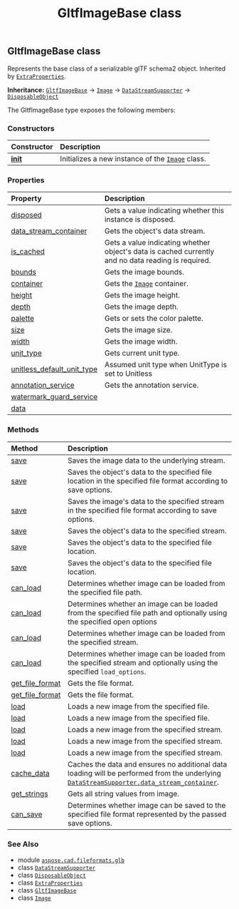 ﻿---
title: GltfImageBase class
second_title: Aspose.CAD for Python via .NET API References
description: 
type: docs
weight: 140
url: /python-net/aspose.cad.fileformats.glb/gltfimagebase/
is_root: false
---

## GltfImageBase class

Represents the base class of a serializable glTF schema2 object.
Inherited by [`ExtraProperties`](/cad/python-net/aspose.cad.fileformats.glb/extraproperties).



**Inheritance:** [`GltfImageBase`](/cad/python-net/aspose.cad.fileformats.glb/gltfimagebase) → 
[`Image`](/cad/python-net/aspose.cad/image) → 
[`DataStreamSupporter`](/cad/python-net/aspose.cad/datastreamsupporter) → 
[`DisposableObject`](/cad/python-net/aspose.cad/disposableobject)



The GltfImageBase type exposes the following members:

### Constructors
| Constructor | Description |
| :- | :- |
| [__init__](/cad/python-net/aspose.cad.fileformats.glb/gltfimagebase/__init__/#) | Initializes a new instance of the [`Image`](/cad/python-net/aspose.cad/image) class. |


### Properties
| Property | Description |
| :- | :- |
| [disposed](/cad/python-net/aspose.cad.fileformats.glb/gltfimagebase/disposed) | Gets a value indicating whether this instance is disposed. |
| [data_stream_container](/cad/python-net/aspose.cad.fileformats.glb/gltfimagebase/data_stream_container) | Gets the object's data stream. |
| [is_cached](/cad/python-net/aspose.cad.fileformats.glb/gltfimagebase/is_cached) | Gets a value indicating whether object's data is cached currently and no data reading is required. |
| [bounds](/cad/python-net/aspose.cad.fileformats.glb/gltfimagebase/bounds) | Gets the image bounds. |
| [container](/cad/python-net/aspose.cad.fileformats.glb/gltfimagebase/container) | Gets the [`Image`](/cad/python-net/aspose.cad/image) container. |
| [height](/cad/python-net/aspose.cad.fileformats.glb/gltfimagebase/height) | Gets the image height. |
| [depth](/cad/python-net/aspose.cad.fileformats.glb/gltfimagebase/depth) | Gets the image depth. |
| [palette](/cad/python-net/aspose.cad.fileformats.glb/gltfimagebase/palette) | Gets or sets the color palette. |
| [size](/cad/python-net/aspose.cad.fileformats.glb/gltfimagebase/size) | Gets the image size. |
| [width](/cad/python-net/aspose.cad.fileformats.glb/gltfimagebase/width) | Gets the image width. |
| [unit_type](/cad/python-net/aspose.cad.fileformats.glb/gltfimagebase/unit_type) | Gets current unit type. |
| [unitless_default_unit_type](/cad/python-net/aspose.cad.fileformats.glb/gltfimagebase/unitless_default_unit_type) | Assumed unit type when UnitType is set to Unitless |
| [annotation_service](/cad/python-net/aspose.cad.fileformats.glb/gltfimagebase/annotation_service) | Gets the annotation service. |
| [watermark_guard_service](/cad/python-net/aspose.cad.fileformats.glb/gltfimagebase/watermark_guard_service) |  |
| [data](/cad/python-net/aspose.cad.fileformats.glb/gltfimagebase/data) |  |


### Methods
| Method | Description |
| :- | :- |
| [save](/cad/python-net/aspose.cad.fileformats.glb/gltfimagebase/save/#) | Saves the image data to the underlying stream. |
| [save](/cad/python-net/aspose.cad.fileformats.glb/gltfimagebase/save/#str-aspose.cad.imageoptions.ImageOptionsBase) | Saves the object's data to the specified file location in the specified file format according to save options. |
| [save](/cad/python-net/aspose.cad.fileformats.glb/gltfimagebase/save/#io.RawIOBase-aspose.cad.imageoptions.ImageOptionsBase) | Saves the image's data to the specified stream in the specified file format according to save options. |
| [save](/cad/python-net/aspose.cad.fileformats.glb/gltfimagebase/save/#io.RawIOBase) | Saves the object's data to the specified stream. |
| [save](/cad/python-net/aspose.cad.fileformats.glb/gltfimagebase/save/#str) | Saves the object's data to the specified file location. |
| [save](/cad/python-net/aspose.cad.fileformats.glb/gltfimagebase/save/#str-bool) | Saves the object's data to the specified file location. |
| [can_load](/cad/python-net/aspose.cad.fileformats.glb/gltfimagebase/can_load/#str) | Determines whether image can be loaded from the specified file path. |
| [can_load](/cad/python-net/aspose.cad.fileformats.glb/gltfimagebase/can_load/#str-aspose.cad.LoadOptions) | Determines whether an image can be loaded from the specified file path and optionally using the specified open options |
| [can_load](/cad/python-net/aspose.cad.fileformats.glb/gltfimagebase/can_load/#io.RawIOBase) | Determines whether image can be loaded from the specified stream. |
| [can_load](/cad/python-net/aspose.cad.fileformats.glb/gltfimagebase/can_load/#io.RawIOBase-aspose.cad.LoadOptions) | Determines whether image can be loaded from the specified stream and optionally using the specified `load_options`. |
| [get_file_format](/cad/python-net/aspose.cad.fileformats.glb/gltfimagebase/get_file_format/#str) | Gets the file format. |
| [get_file_format](/cad/python-net/aspose.cad.fileformats.glb/gltfimagebase/get_file_format/#io.RawIOBase) | Gets the file format. |
| [load](/cad/python-net/aspose.cad.fileformats.glb/gltfimagebase/load/#str-aspose.cad.LoadOptions) | Loads a new image from the specified file. |
| [load](/cad/python-net/aspose.cad.fileformats.glb/gltfimagebase/load/#str) | Loads a new image from the specified file. |
| [load](/cad/python-net/aspose.cad.fileformats.glb/gltfimagebase/load/#io.RawIOBase-aspose.cad.LoadOptions) | Loads a new image from the specified stream. |
| [load](/cad/python-net/aspose.cad.fileformats.glb/gltfimagebase/load/#io.RawIOBase-str-aspose.cad.LoadOptions) | Loads a new image from the specified stream. |
| [load](/cad/python-net/aspose.cad.fileformats.glb/gltfimagebase/load/#io.RawIOBase) | Loads a new image from the specified stream. |
| [cache_data](/cad/python-net/aspose.cad.fileformats.glb/gltfimagebase/cache_data/#) | Caches the data and ensures no additional data loading will be performed from the underlying [`DataStreamSupporter.data_stream_container`](/cad/python-net/aspose.cad/datastreamsupporter#data_stream_container). |
| [get_strings](/cad/python-net/aspose.cad.fileformats.glb/gltfimagebase/get_strings/#) | Gets all string values from image. |
| [can_save](/cad/python-net/aspose.cad.fileformats.glb/gltfimagebase/can_save/#aspose.cad.imageoptions.ImageOptionsBase) | Determines whether image can be saved to the specified file format represented by the passed save options. |



### See Also
* module [`aspose.cad.fileformats.glb`](..)
* class [`DataStreamSupporter`](/cad/python-net/aspose.cad/datastreamsupporter)
* class [`DisposableObject`](/cad/python-net/aspose.cad/disposableobject)
* class [`ExtraProperties`](/cad/python-net/aspose.cad.fileformats.glb/extraproperties)
* class [`GltfImageBase`](/cad/python-net/aspose.cad.fileformats.glb/gltfimagebase)
* class [`Image`](/cad/python-net/aspose.cad/image)
